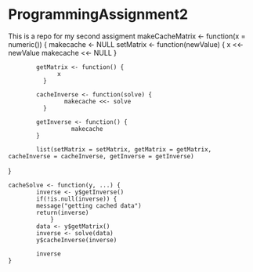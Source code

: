 # ProgrammingAssignment2
This is a repo for my second assigment
makeCacheMatrix <- function(x = numeric()) {
          makecache <- NULL
          setMatrix <- function(newValue) {
                x <<- newValue
                makecache <<- NULL
              }
  
            getMatrix <- function() {
                  x
              }
  
            cacheInverse <- function(solve) {
                    makecache <<- solve
              }
              
            getInverse <- function() {
                      makecache
            }
          
            list(setMatrix = setMatrix, getMatrix = getMatrix, cacheInverse = cacheInverse, getInverse = getInverse)
  }
  
    cacheSolve <- function(y, ...) {
            inverse <- y$getInverse()
            if(!is.null(inverse)) {
            message("getting cached data")
            return(inverse)
                }
            data <- y$getMatrix()
            inverse <- solve(data)
            y$cacheInverse(inverse)
            
            inverse
    }

